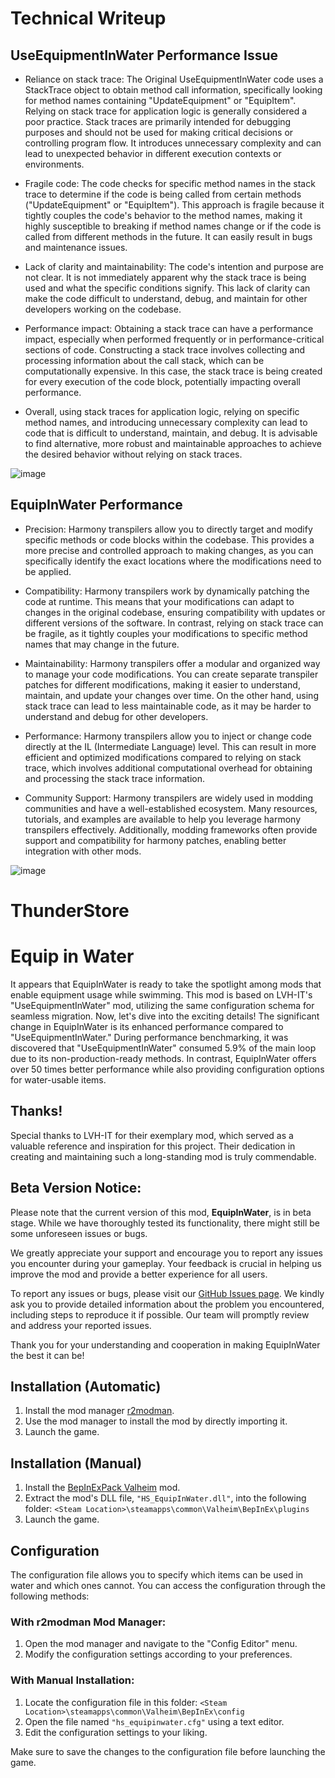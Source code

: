 # Technical Writeup
## UseEquipmentInWater Performance Issue
- Reliance on stack trace: The Original UseEquipmentInWater code uses a StackTrace object to obtain method call information, specifically looking for method names containing "UpdateEquipment" or "EquipItem". Relying on stack trace for application logic is generally considered a poor practice. Stack traces are primarily intended for debugging purposes and should not be used for making critical decisions or controlling program flow. It introduces unnecessary complexity and can lead to unexpected behavior in different execution contexts or environments.

- Fragile code: The code checks for specific method names in the stack trace to determine if the code is being called from certain methods ("UpdateEquipment" or "EquipItem"). This approach is fragile because it tightly couples the code's behavior to the method names, making it highly susceptible to breaking if method names change or if the code is called from different methods in the future. It can easily result in bugs and maintenance issues.

- Lack of clarity and maintainability: The code's intention and purpose are not clear. It is not immediately apparent why the stack trace is being used and what the specific conditions signify. This lack of clarity can make the code difficult to understand, debug, and maintain for other developers working on the codebase.

- Performance impact: Obtaining a stack trace can have a performance impact, especially when performed frequently or in performance-critical sections of code. Constructing a stack trace involves collecting and processing information about the call stack, which can be computationally expensive. In this case, the stack trace is being created for every execution of the code block, potentially impacting overall performance.

- Overall, using stack traces for application logic, relying on specific method names, and introducing unnecessary complexity can lead to code that is difficult to understand, maintain, and debug. It is advisable to find alternative, more robust and maintainable approaches to achieve the desired behavior without relying on stack traces.

![image](https://github.com/HSValhiem/HS_EquipInWater/assets/18600015/6782f502-528b-4a88-aeba-387da4c4d5df)

## EquipInWater Performance
- Precision: Harmony transpilers allow you to directly target and modify specific methods or code blocks within the codebase. This provides a more precise and controlled approach to making changes, as you can specifically identify the exact locations where the modifications need to be applied.

- Compatibility: Harmony transpilers work by dynamically patching the code at runtime. This means that your modifications can adapt to changes in the original codebase, ensuring compatibility with updates or different versions of the software. In contrast, relying on stack trace can be fragile, as it tightly couples your modifications to specific method names that may change in the future.

- Maintainability: Harmony transpilers offer a modular and organized way to manage your code modifications. You can create separate transpiler patches for different modifications, making it easier to understand, maintain, and update your changes over time. On the other hand, using stack trace can lead to less maintainable code, as it may be harder to understand and debug for other developers.

- Performance: Harmony transpilers allow you to inject or change code directly at the IL (Intermediate Language) level. This can result in more efficient and optimized modifications compared to relying on stack trace, which involves additional computational overhead for obtaining and processing the stack trace information.

- Community Support: Harmony transpilers are widely used in modding communities and have a well-established ecosystem. Many resources, tutorials, and examples are available to help you leverage harmony transpilers effectively. Additionally, modding frameworks often provide support and compatibility for harmony patches, enabling better integration with other mods.

![image](https://github.com/HSValhiem/HS_EquipInWater/assets/18600015/69fa0588-9a3d-4cc4-9985-19e7a0728426)

# ThunderStore

# Equip in Water
It appears that EquipInWater is ready to take the spotlight among mods that enable equipment usage while swimming.
This mod is based on LVH-IT's "UseEquipmentInWater" mod, utilizing the same configuration schema for seamless migration.
Now, let's dive into the exciting details!
The significant change in EquipInWater is its enhanced performance compared to "UseEquipmentInWater." During performance benchmarking, it was discovered that "UseEquipmentInWater" consumed 5.9% of the main loop due to its non-production-ready methods.
In contrast, EquipInWater offers over 50 times better performance while also providing configuration options for water-usable items.

## Thanks!
Special thanks to LVH-IT for their exemplary mod, which served as a valuable reference and inspiration for this project. Their dedication in creating and maintaining such a long-standing mod is truly commendable.

## Beta Version Notice:

Please note that the current version of this mod, **EquipInWater**, is in beta stage. While we have thoroughly tested its functionality, there might still be some unforeseen issues or bugs.

We greatly appreciate your support and encourage you to report any issues you encounter during your gameplay. Your feedback is crucial in helping us improve the mod and provide a better experience for all users.

To report any issues or bugs, please visit our [GitHub Issues page](https://github.com/HSValhiem/HS_EquipInWater/issues). We kindly ask you to provide detailed information about the problem you encountered, including steps to reproduce it if possible. Our team will promptly review and address your reported issues.

Thank you for your understanding and cooperation in making EquipInWater the best it can be!

## Installation (Automatic)
1. Install the mod manager [r2modman](https://valheim.thunderstore.io/package/ebkr/r2modman/).
2. Use the mod manager to install the mod by directly importing it.
3. Launch the game.

## Installation (Manual)
1. Install the [BepInExPack Valheim](https://valheim.thunderstore.io/package/denikson/BepInExPack_Valheim/) mod.
2. Extract the mod's DLL file, `"HS_EquipInWater.dll"`, into the following folder: `<Steam Location>\steamapps\common\Valheim\BepInEx\plugins`
3. Launch the game.

## Configuration
The configuration file allows you to specify which items can be used in water and which ones cannot. You can access the configuration through the following methods:

### With r2modman Mod Manager:
1. Open the mod manager and navigate to the "Config Editor" menu.
2. Modify the configuration settings according to your preferences.

### With Manual Installation:
1. Locate the configuration file in this folder: `<Steam Location>\steamapps\common\Valheim\BepInEx\config`
2. Open the file named `"hs_equipinwater.cfg"` using a text editor.
3. Edit the configuration settings to your liking.

Make sure to save the changes to the configuration file before launching the game.

